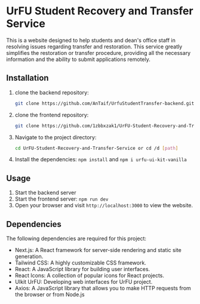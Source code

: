 # UrFU Student Recovery and Transfer Service
This is a website designed to help students and dean's office staff in resolving issues regarding transfer and restoration. This service greatly simplifies the restoration or transfer procedure, providing all the necessary information and the ability to submit applications remotely.

## Installation

1. clone the backend repository:
   ```bash
   git clone https://github.com/AnTaif/UrfuStudentTransfer-backend.git
   ```
3. clone the frontend repository:
   ```bash
   git clone https://github.com/1zbbxzak1/UrFU-Student-Recovery-and-Transfer-Service.git
   ```
5. Navigate to the project directory:
   ```bash
   cd UrFU-Student-Recovery-and-Transfer-Service or cd /d [path]
   ```
7. Install the dependencies: `npm install` and `npm i urfu-ui-kit-vanilla`

## Usage

1. Start the backend server
2. Start the frontend server: `npm run dev`
3. Open your browser and visit `http://localhost:3000` to view the website.

## Dependencies

The following dependencies are required for this project:

- Next.js: A React framework for server-side rendering and static site generation.
- Tailwind CSS: A highly customizable CSS framework.
- React: A JavaScript library for building user interfaces.
- React Icons: A collection of popular icons for React projects.
- UIkit UrFU: Developing web interfaces for UrFU project.
- Axios: A JavaScript library that allows you to make HTTP requests from the browser or from Node.js
